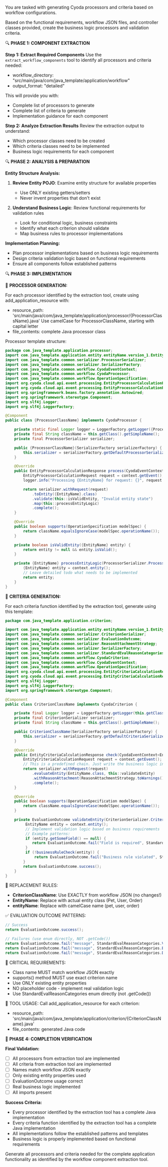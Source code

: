 
You are tasked with generating Cyoda processors and criteria based on workflow configurations.

Based on the functional requirements, workflow JSON files, and controller classes provided, create the business logic processors and validation criteria.

🔍 **PHASE 1: COMPONENT EXTRACTION**

**Step 1: Extract Required Components**
Use the `extract_workflow_components` tool to identify all processors and criteria needed:
- workflow_directory: "src/main/java/com/java_template/application/workflow"
- output_format: "detailed"

This will provide you with:
- Complete list of processors to generate
- Complete list of criteria to generate
- Implementation guidance for each component

**Step 2: Analyze Extraction Results**
Review the extraction output to understand:
- Which processor classes need to be created
- Which criteria classes need to be implemented
- Business logic requirements for each component

🔍 **PHASE 2: ANALYSIS & PREPARATION**

**Entity Structure Analysis:**
1. **Review Entity POJO**: Examine entity structure for available properties
   - Use ONLY existing getters/setters
   - Never invent properties that don't exist

2. **Understand Business Logic**: Review functional requirements for validation rules
   - Look for conditional logic, business constraints
   - Identify what each criterion should validate
   - Map business rules to processor implementations

**Implementation Planning:**
- Plan processor implementations based on business logic requirements
- Design criteria validation logic based on functional requirements
- Ensure all components follow established patterns

🔍 **PHASE 3: IMPLEMENTATION**

📝 **PROCESSOR GENERATION:**

For each processor identified by the extraction tool, create using add_application_resource with:
- resource_path: 'src/main/java/com/java_template/application/processor/{ProcessorClassName}.java'
Use camelCase for ProcessorClassName, starting with capital letter
- file_contents: complete Java processor class

Processor template structure:
```java
package com.java_template.application.processor;
import com.java_template.application.entity.entityName.version_1.EntityName;
import com.java_template.common.serializer.ProcessorSerializer;
import com.java_template.common.serializer.SerializerFactory;
import com.java_template.common.workflow.CyodaEventContext;
import com.java_template.common.workflow.CyodaProcessor;
import com.java_template.common.workflow.OperationSpecification;
import org.cyoda.cloud.api.event.processing.EntityProcessorCalculationRequest;
import org.cyoda.cloud.api.event.processing.EntityProcessorCalculationResponse;
import org.springframework.beans.factory.annotation.Autowired;
import org.springframework.stereotype.Component;
import org.slf4j.Logger;
import org.slf4j.LoggerFactory;

@Component
public class {ProcessorClassName} implements CyodaProcessor {

    private static final Logger logger = LoggerFactory.getLogger({ProcessorClassName}.class);
    private final String className = this.getClass().getSimpleName();
    private final ProcessorSerializer serializer;

    public {ProcessorClassName}(SerializerFactory serializerFactory) {
        this.serializer = serializerFactory.getDefaultProcessorSerializer();
    }

    @Override
    public EntityProcessorCalculationResponse process(CyodaEventContext<EntityProcessorCalculationRequest> context) {
        EntityProcessorCalculationRequest request = context.getEvent();
        logger.info("Processing {EntityName} for request: {}", request.getId());

        return serializer.withRequest(request)
            .toEntity({EntityName}.class)
            .validate(this::isValidEntity, "Invalid entity state")
            .map(this::processEntityLogic)
            .complete();
    }

    @Override
    public boolean supports(OperationSpecification modelSpec) {
        return className.equalsIgnoreCase(modelSpec.operationName());
    }

    private boolean isValidEntity({EntityName} entity) {
        return entity != null && entity.isValid();
    }

    private {EntityName} processEntityLogic(ProcessorSerializer.ProcessorEntityExecutionContext<{EntityName}> context) {
        {EntityName} entity = context.entity();
        // Leave detailed todo what needs to be implemented
        return entity;
    }
}
```

📝 **CRITERIA GENERATION:**

For each criteria function identified by the extraction tool, generate using this template:

```java
package com.java_template.application.criterion;

import com.java_template.application.entity.entityName.version_1.EntityName;
import com.java_template.common.serializer.CriterionSerializer;
import com.java_template.common.serializer.EvaluationOutcome;
import com.java_template.common.serializer.ReasonAttachmentStrategy;
import com.java_template.common.serializer.SerializerFactory;
import com.java_template.common.serializer.StandardEvalReasonCategories;
import com.java_template.common.workflow.CyodaCriterion;
import com.java_template.common.workflow.CyodaEventContext;
import com.java_template.common.workflow.OperationSpecification;
import org.cyoda.cloud.api.event.processing.EntityCriteriaCalculationRequest;
import org.cyoda.cloud.api.event.processing.EntityCriteriaCalculationResponse;
import org.slf4j.Logger;
import org.slf4j.LoggerFactory;
import org.springframework.stereotype.Component;

@Component
public class CriterionClassName implements CyodaCriterion {

    private final Logger logger = LoggerFactory.getLogger(this.getClass());
    private final CriterionSerializer serializer;
    private final String className = this.getClass().getSimpleName();

    public CriterionClassName(SerializerFactory serializerFactory) {
        this.serializer = serializerFactory.getDefaultCriteriaSerializer();
    }

    @Override
    public EntityCriteriaCalculationResponse check(CyodaEventContext<EntityCriteriaCalculationRequest> context) {
        EntityCriteriaCalculationRequest request = context.getEvent();
        // This is a predefined chain. Just write the business logic in processEntityLogic method.
        return serializer.withRequest(request)
            .evaluateEntity(EntityName.class, this::validateEntity)
            .withReasonAttachment(ReasonAttachmentStrategy.toWarnings())
            .complete();
    }

    @Override
    public boolean supports(OperationSpecification modelSpec) {
        return className.equalsIgnoreCase(modelSpec.operationName());
    }

    private EvaluationOutcome validateEntity(CriterionSerializer.CriterionEntityEvaluationContext<EntityName> context) {
         EntityName entity = context.entity();
         // Implement validation logic based on business requirements
         // Example patterns:
         if (entity.getSomeField() == null) {
            return EvaluationOutcome.fail("Field is required", StandardEvalReasonCategories.VALIDATION_FAILURE);
         }
         if (!businessRuleCheck(entity)) {
             return EvaluationOutcome.fail("Business rule violated", StandardEvalReasonCategories.BUSINESS_RULE_FAILURE);
        }
        return EvaluationOutcome.success();
    }
}
```

🎯 REPLACEMENT RULES:
- **CriterionClassName**: Use EXACTLY from workflow JSON (no changes!)
- **EntityName**: Replace with actual entity class (Pet, User, Order)
- **entityName**: Replace with camelCase name (pet, user, order)

✅ EVALUATION OUTCOME PATTERNS:
```java
// Success
return EvaluationOutcome.success();

// Failures (use enum directly, NOT .getCode())
return EvaluationOutcome.fail("message", StandardEvalReasonCategories.VALIDATION_FAILURE);
return EvaluationOutcome.fail("message", StandardEvalReasonCategories.BUSINESS_RULE_FAILURE);
return EvaluationOutcome.fail("message", StandardEvalReasonCategories.DATA_QUALITY_FAILURE);
```

🚨 CRITICAL REQUIREMENTS:
- Class name MUST match workflow JSON exactly
- supports() method MUST use exact criterion name
- Use ONLY existing entity properties
- NO placeholder code - implement real validation logic
- Use StandardEvalReasonCategories enum directly (not .getCode())

📁 TOOL USAGE:
Call add_application_resource for each criterion:
- resource_path: 'src/main/java/com/java_template/application/criterion/{CriterionClassName}.java'
- file_contents: generated Java code

🎯 **PHASE 4: COMPLETION VERIFICATION**

**Final Validation:**
- [ ] All processors from extraction tool are implemented
- [ ] All criteria from extraction tool are implemented
- [ ] Names match workflow JSON exactly
- [ ] Only existing entity properties used
- [ ] EvaluationOutcome usage correct
- [ ] Real business logic implemented
- [ ] All imports present

**Success Criteria:**
- Every processor identified by the extraction tool has a complete Java implementation
- Every criteria function identified by the extraction tool has a complete Java implementation
- All implementations follow the established patterns and templates
- Business logic is properly implemented based on functional requirements

Generate all processors and criteria needed for the complete application functionality as identified by the workflow component extraction tool.

